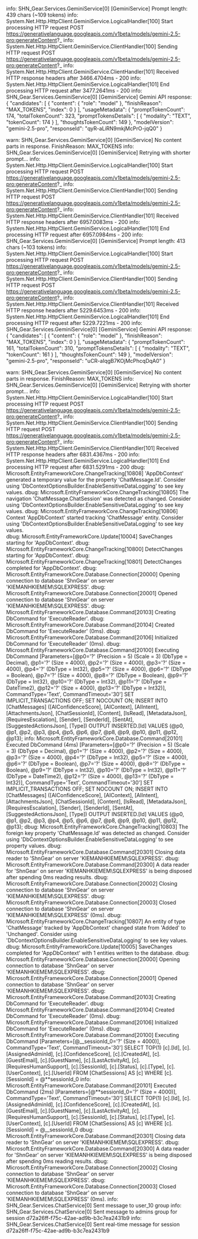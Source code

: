 info: SHN_Gear.Services.GeminiService[0]
[GeminiService] Prompt length: 439 chars (~109 tokens)
info: System.Net.Http.HttpClient.GeminiService.LogicalHandler[100]
Start processing HTTP request POST https://generativelanguage.googleapis.com/v1beta/models/gemini-2.5-pro:generateContent?_
info: System.Net.Http.HttpClient.GeminiService.ClientHandler[100]
Sending HTTP request POST https://generativelanguage.googleapis.com/v1beta/models/gemini-2.5-pro:generateContent?_
info: System.Net.Http.HttpClient.GeminiService.ClientHandler[101]
Received HTTP response headers after 3466.4704ms - 200
info: System.Net.Http.HttpClient.GeminiService.LogicalHandler[101]
End processing HTTP request after 3477.2641ms - 200
info: SHN_Gear.Services.GeminiService[0]
[GeminiService] Gemini API response: {
"candidates": [
{
"content": {
"role": "model"
},
"finishReason": "MAX_TOKENS",
"index": 0
}
],
"usageMetadata": {
"promptTokenCount": 174,
"totalTokenCount": 323,
"promptTokensDetails": [
{
"modality": "TEXT",
"tokenCount": 174
}
],
"thoughtsTokenCount": 149
},
"modelVersion": "gemini-2.5-pro",
"responseId": "qyR-aLiRN9mkjMcPrO-jqQ0"
}

warn: SHN_Gear.Services.GeminiService[0]
[GeminiService] No content parts in response. FinishReason: MAX_TOKENS
info: SHN_Gear.Services.GeminiService[0]
[GeminiService] Retrying with shorter prompt...
info: System.Net.Http.HttpClient.GeminiService.LogicalHandler[100]
Start processing HTTP request POST https://generativelanguage.googleapis.com/v1beta/models/gemini-2.5-pro:generateContent?_
info: System.Net.Http.HttpClient.GeminiService.ClientHandler[100]
Sending HTTP request POST https://generativelanguage.googleapis.com/v1beta/models/gemini-2.5-pro:generateContent?_
info: System.Net.Http.HttpClient.GeminiService.ClientHandler[101]
Received HTTP response headers after 6957.0083ms - 200
info: System.Net.Http.HttpClient.GeminiService.LogicalHandler[101]
End processing HTTP request after 6957.0984ms - 200
info: SHN_Gear.Services.GeminiService[0]
[GeminiService] Prompt length: 413 chars (~103 tokens)
info: System.Net.Http.HttpClient.GeminiService.LogicalHandler[100]
Start processing HTTP request POST https://generativelanguage.googleapis.com/v1beta/models/gemini-2.5-pro:generateContent?_
info: System.Net.Http.HttpClient.GeminiService.ClientHandler[100]
Sending HTTP request POST https://generativelanguage.googleapis.com/v1beta/models/gemini-2.5-pro:generateContent?_
info: System.Net.Http.HttpClient.GeminiService.ClientHandler[101]
Received HTTP response headers after 5229.6453ms - 200
info: System.Net.Http.HttpClient.GeminiService.LogicalHandler[101]
End processing HTTP request after 5229.7221ms - 200
info: SHN_Gear.Services.GeminiService[0]
[GeminiService] Gemini API response: {
"candidates": [
{
"content": {
"role": "model"
},
"finishReason": "MAX_TOKENS",
"index": 0
}
],
"usageMetadata": {
"promptTokenCount": 161,
"totalTokenCount": 310,
"promptTokensDetails": [
{
"modality": "TEXT",
"tokenCount": 161
}
],
"thoughtsTokenCount": 149
},
"modelVersion": "gemini-2.5-pro",
"responseId": "uCR-aIqgB7KOjMcPhcqDqA0"
}

warn: SHN_Gear.Services.GeminiService[0]
[GeminiService] No content parts in response. FinishReason: MAX_TOKENS
info: SHN_Gear.Services.GeminiService[0]
[GeminiService] Retrying with shorter prompt...
info: System.Net.Http.HttpClient.GeminiService.LogicalHandler[100]
Start processing HTTP request POST https://generativelanguage.googleapis.com/v1beta/models/gemini-2.5-pro:generateContent?_
info: System.Net.Http.HttpClient.GeminiService.ClientHandler[100]
Sending HTTP request POST https://generativelanguage.googleapis.com/v1beta/models/gemini-2.5-pro:generateContent?_
info: System.Net.Http.HttpClient.GeminiService.ClientHandler[101]
Received HTTP response headers after 6831.4367ms - 200
info: System.Net.Http.HttpClient.GeminiService.LogicalHandler[101]
End processing HTTP request after 6831.5291ms - 200
dbug: Microsoft.EntityFrameworkCore.ChangeTracking[10808]
'AppDbContext' generated a temporary value for the property 'ChatMessage.Id'. Consider using 'DbContextOptionsBuilder.EnableSensitiveDataLogging' to see key values.
dbug: Microsoft.EntityFrameworkCore.ChangeTracking[10805]
The navigation 'ChatMessage.ChatSession' was detected as changed. Consider using 'DbContextOptionsBuilder.EnableSensitiveDataLogging' to see key values.
dbug: Microsoft.EntityFrameworkCore.ChangeTracking[10806]
Context 'AppDbContext' started tracking 'ChatMessage' entity. Consider using 'DbContextOptionsBuilder.EnableSensitiveDataLogging' to see key values.  
dbug: Microsoft.EntityFrameworkCore.Update[10004]
SaveChanges starting for 'AppDbContext'.
dbug: Microsoft.EntityFrameworkCore.ChangeTracking[10800]
DetectChanges starting for 'AppDbContext'.
dbug: Microsoft.EntityFrameworkCore.ChangeTracking[10801]
DetectChanges completed for 'AppDbContext'.
dbug: Microsoft.EntityFrameworkCore.Database.Connection[20000]
Opening connection to database 'ShnGear' on server 'KIEMANHKIEMEM\SQLEXPRESS'.
dbug: Microsoft.EntityFrameworkCore.Database.Connection[20001]
Opened connection to database 'ShnGear' on server 'KIEMANHKIEMEM\SQLEXPRESS'.
dbug: Microsoft.EntityFrameworkCore.Database.Command[20103]
Creating DbCommand for 'ExecuteReader'.
dbug: Microsoft.EntityFrameworkCore.Database.Command[20104]
Created DbCommand for 'ExecuteReader' (0ms).
dbug: Microsoft.EntityFrameworkCore.Database.Command[20106]
Initialized DbCommand for 'ExecuteReader' (0ms).
dbug: Microsoft.EntityFrameworkCore.Database.Command[20100]
Executing DbCommand [Parameters=[@p0='?' (Precision = 5) (Scale = 3) (DbType = Decimal), @p1='?' (Size = 4000), @p2='?' (Size = 4000), @p3='?' (Size = 4000), @p4='?' (DbType = Int32), @p5='?' (Size = 4000), @p6='?' (DbType = Boolean), @p7='?' (Size = 4000), @p8='?' (DbType = Boolean), @p9='?' (DbType = Int32), @p10='?' (DbType = Int32), @p11='?' (DbType = DateTime2), @p12='?' (Size = 4000), @p13='?' (DbType = Int32)], CommandType='Text', CommandTimeout='30']
SET IMPLICIT_TRANSACTIONS OFF;
SET NOCOUNT ON;
INSERT INTO [ChatMessages] ([AIConfidenceScore], [AIContext], [AIIntent], [AttachmentsJson], [ChatSessionId], [Content], [IsRead], [MetadataJson], [RequiresEscalation], [Sender], [SenderId], [SentAt], [SuggestedActionsJson], [Type])
OUTPUT INSERTED.[Id]
VALUES (@p0, @p1, @p2, @p3, @p4, @p5, @p6, @p7, @p8, @p9, @p10, @p11, @p12, @p13);
info: Microsoft.EntityFrameworkCore.Database.Command[20101]
Executed DbCommand (4ms) [Parameters=[@p0='?' (Precision = 5) (Scale = 3) (DbType = Decimal), @p1='?' (Size = 4000), @p2='?' (Size = 4000), @p3='?' (Size = 4000), @p4='?' (DbType = Int32), @p5='?' (Size = 4000), @p6='?' (DbType = Boolean), @p7='?' (Size = 4000), @p8='?' (DbType = Boolean), @p9='?' (DbType = Int32), @p10='?' (DbType = Int32), @p11='?' (DbType = DateTime2), @p12='?' (Size = 4000), @p13='?' (DbType = Int32)], CommandType='Text', CommandTimeout='30']
SET IMPLICIT_TRANSACTIONS OFF;
SET NOCOUNT ON;
INSERT INTO [ChatMessages] ([AIConfidenceScore], [AIContext], [AIIntent], [AttachmentsJson], [ChatSessionId], [Content], [IsRead], [MetadataJson], [RequiresEscalation], [Sender], [SenderId], [SentAt], [SuggestedActionsJson], [Type])
OUTPUT INSERTED.[Id]
VALUES (@p0, @p1, @p2, @p3, @p4, @p5, @p6, @p7, @p8, @p9, @p10, @p11, @p12, @p13);
dbug: Microsoft.EntityFrameworkCore.ChangeTracking[10803]
The foreign key property 'ChatMessage.Id' was detected as changed. Consider using 'DbContextOptionsBuilder.EnableSensitiveDataLogging' to see property values.
dbug: Microsoft.EntityFrameworkCore.Database.Command[20301]
Closing data reader to 'ShnGear' on server 'KIEMANHKIEMEM\SQLEXPRESS'.
dbug: Microsoft.EntityFrameworkCore.Database.Command[20300]
A data reader for 'ShnGear' on server 'KIEMANHKIEMEM\SQLEXPRESS' is being disposed after spending 0ms reading results.
dbug: Microsoft.EntityFrameworkCore.Database.Connection[20002]
Closing connection to database 'ShnGear' on server 'KIEMANHKIEMEM\SQLEXPRESS'.
dbug: Microsoft.EntityFrameworkCore.Database.Connection[20003]
Closed connection to database 'ShnGear' on server 'KIEMANHKIEMEM\SQLEXPRESS' (0ms).
dbug: Microsoft.EntityFrameworkCore.ChangeTracking[10807]
An entity of type 'ChatMessage' tracked by 'AppDbContext' changed state from 'Added' to 'Unchanged'. Consider using 'DbContextOptionsBuilder.EnableSensitiveDataLogging' to see key values.
dbug: Microsoft.EntityFrameworkCore.Update[10005]
SaveChanges completed for 'AppDbContext' with 1 entities written to the database.
dbug: Microsoft.EntityFrameworkCore.Database.Connection[20000]
Opening connection to database 'ShnGear' on server 'KIEMANHKIEMEM\SQLEXPRESS'.
dbug: Microsoft.EntityFrameworkCore.Database.Connection[20001]
Opened connection to database 'ShnGear' on server 'KIEMANHKIEMEM\SQLEXPRESS'.
dbug: Microsoft.EntityFrameworkCore.Database.Command[20103]
Creating DbCommand for 'ExecuteReader'.
dbug: Microsoft.EntityFrameworkCore.Database.Command[20104]
Created DbCommand for 'ExecuteReader' (0ms).
dbug: Microsoft.EntityFrameworkCore.Database.Command[20106]
Initialized DbCommand for 'ExecuteReader' (0ms).
dbug: Microsoft.EntityFrameworkCore.Database.Command[20100]
Executing DbCommand [Parameters=[@__sessionId_0='?' (Size = 4000)], CommandType='Text', CommandTimeout='30']
SELECT TOP(1) [c].[Id], [c].[AssignedAdminId], [c].[ConfidenceScore], [c].[CreatedAt], [c].[GuestEmail], [c].[GuestName], [c].[LastActivityAt], [c].[RequiresHumanSupport], [c].[SessionId], [c].[Status], [c].[Type], [c].[UserContext], [c].[UserId]
FROM [ChatSessions] AS [c]
WHERE [c].[SessionId] = @**sessionId_0
info: Microsoft.EntityFrameworkCore.Database.Command[20101]
Executed DbCommand (2ms) [Parameters=[@**sessionId_0='?' (Size = 4000)], CommandType='Text', CommandTimeout='30']
SELECT TOP(1) [c].[Id], [c].[AssignedAdminId], [c].[ConfidenceScore], [c].[CreatedAt], [c].[GuestEmail], [c].[GuestName], [c].[LastActivityAt], [c].[RequiresHumanSupport], [c].[SessionId], [c].[Status], [c].[Type], [c].[UserContext], [c].[UserId]
FROM [ChatSessions] AS [c]
WHERE [c].[SessionId] = @\_\_sessionId_0
dbug: Microsoft.EntityFrameworkCore.Database.Command[20301]
Closing data reader to 'ShnGear' on server 'KIEMANHKIEMEM\SQLEXPRESS'.
dbug: Microsoft.EntityFrameworkCore.Database.Command[20300]
A data reader for 'ShnGear' on server 'KIEMANHKIEMEM\SQLEXPRESS' is being disposed after spending 0ms reading results.
dbug: Microsoft.EntityFrameworkCore.Database.Connection[20002]
Closing connection to database 'ShnGear' on server 'KIEMANHKIEMEM\SQLEXPRESS'.
dbug: Microsoft.EntityFrameworkCore.Database.Connection[20003]
Closed connection to database 'ShnGear' on server 'KIEMANHKIEMEM\SQLEXPRESS' (0ms).
info: SHN_Gear.Services.ChatService[0]
Sent message to user_10 group
info: SHN_Gear.Services.ChatService[0]
Sent message to admins group for session d72a26ff-f75c-42ae-ad9b-b3c7ea2431b9
info: SHN_Gear.Services.ChatService[0]
Sent real-time message for session d72a26ff-f75c-42ae-ad9b-b3c7ea2431b9
